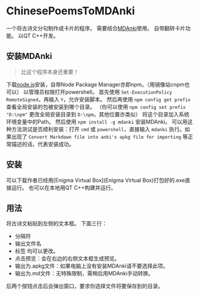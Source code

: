 # ChinesePoemsToMDAnki
一个将古诗文分句制作成卡片的程序。
需要结合[MDAnki](https://github.com/ashlinchak/mdanki)使用。
自带翻转卡片功能。
以QT C++开发。

## 安装MDAnki
>  比这个程序本身还重要！

下载[node.js](https://nodejs.org/zh-cn/download)安装，自带Node Package Manager亦即npm。（用镜像站cnpm也可以）
以管理员权限打开powershell。
首先使用 `Set-ExecutionPolicy RemoteSigned`，再输入 `Y`，允许安装脚本。
然后再使用 `npm config get prefix` 查看全局安装的包被安装到哪个目录。
（你可以使用 `npm config set prefix "D:\npm"` 更改全局安装目录到 `D:\npm`，其他位置亦类似）
将这个目录加入系统环境变量中的Path。
然后使用 `npm install -g mdanki` 安装MDAnki。
可以用这种方法测试是否顺利安装：打开 `cmd` 或 `powershell`，直接输入 `mdanki` 执行。如果出现了 `Convert Markdown file into anki's apkg file for importing` 等正常描述的话，代表安装成功。

## 安装

可以下载作者已经用[Enigma Virtual Box](Enigma Virtual Box)打包好的.exe直接运行。
也可以在本地用QT C++构建并运行。

## 用法

将古诗文粘贴到左侧的文本框。
下面三行：
- 分隔符
- 输出文件名
- 标签
均可以更改。
- 点击预览：会在右边的右侧文本框生成预览。
- 输出为.apkg文件：如果电脑上没有安装MDAnki请不要选择此项。
- 输出为.md文件：无特殊限制，需稍后用MDAnki手动转换。

后两个按钮点击后会弹出窗口，要求你选择文件将要保存到的目录。
